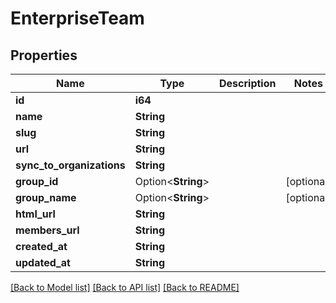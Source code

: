 # EnterpriseTeam

## Properties

Name | Type | Description | Notes
------------ | ------------- | ------------- | -------------
**id** | **i64** |  | 
**name** | **String** |  | 
**slug** | **String** |  | 
**url** | **String** |  | 
**sync_to_organizations** | **String** |  | 
**group_id** | Option<**String**> |  | [optional]
**group_name** | Option<**String**> |  | [optional]
**html_url** | **String** |  | 
**members_url** | **String** |  | 
**created_at** | **String** |  | 
**updated_at** | **String** |  | 

[[Back to Model list]](../README.md#documentation-for-models) [[Back to API list]](../README.md#documentation-for-api-endpoints) [[Back to README]](../README.md)


